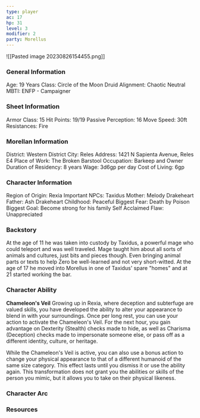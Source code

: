 ```yaml
---
type: player
ac: 17
hp: 31
level: 3
modifier: 2
party: Morellus
---
```

![[Pasted image 20230826154455.png]]

### General Information
Age: 19 Years
Class: Circle of the Moon Druid
Alignment: Chaotic Neutral
MBTI: ENFP - Campaigner
### Sheet Information
Armor Class: 15
Hit Points: 19/19
Passive Perception: 16
Move Speed: 30ft
Resistances: Fire
### Morellan Information
District: Western District
City: Reles
Address: 1421 N Sapienta Avenue, Reles E4
Place of Work: The Broken Barstool
Occupation: Barkeep and Owner
Duration of Residency: 8 years
Wage: 3d6gp per day
Cost of Living: 6gp
### Character Information
Region of Origin: Rexia
Important NPCs: Taxidus
Mother: Melody Drakeheart
Father: Ash Drakeheart
Childhood: Peaceful
Biggest Fear: Death by Poison
Biggest Goal: Become strong for his family
Self Acclaimed Flaw: Unappreciated
### Backstory
At the age of 11 he was taken into custody by Taxidus, a powerful mage who could teleport and was well traveled. Mage taught him about all sorts of animals and cultures, just bits and pieces though. Even bringing animal parts or texts to help Zero be well-learned and not very short-witted. At the age of 17 he moved into Morellus in one of Taxidus' spare "homes" and at 21 started working the bar.
### Character Ability
**Chameleon's Veil** 
Growing up in Rexia, where deception and subterfuge are valued skills, you have developed the ability to alter your appearance to blend in with your surroundings. Once per long rest, you can use your action to activate the Chameleon's Veil. For the next hour, you gain advantage on Dexterity (Stealth) checks made to hide, as well as Charisma (Deception) checks made to impersonate someone else, or pass off as a different identity, culture, or heritage.

While the Chameleon's Veil is active, you can also use a bonus action to change your physical appearance to that of a different humanoid of the same size category. This effect lasts until you dismiss it or use the ability again. This transformation does not grant you the abilities or skills of the person you mimic, but it allows you to take on their physical likeness.

### Character Arc

### Resources